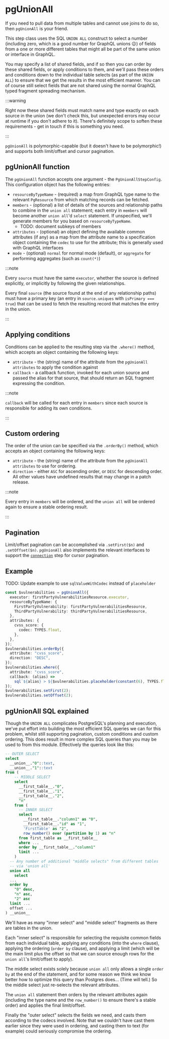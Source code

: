# pgUnionAll

If you need to pull data from multiple tables and cannot use joins to do so,
then `pgUnionAll` is your friend.

This step class uses the SQL `UNION ALL` construct to select a number
(including zero, which is a good number for GraphQL unions :wink:) of fields
from a one or more different tables that might all be part of the same union or
interface in GraphQL.

You may specify a list of shared fields, and if so then you can order by these
shared fields, or apply conditions to them, and we'll pass these orders and
conditions down to the individual table selects (as part of the `UNION ALL`) to
ensure that we get the results in the most efficient manner. You can of course
still select fields that are not shared using the normal GraphQL typed fragment
spreading mechanism.

:::warning

Right now these shared fields must match name and type exactly on each source
in the union (we don't check this, but unexpected errors may occur at runtime
if you don't adhere to it). There's definitely scope to soften these
requirements - get in touch if this is something you need.

:::

`pgUnionAll` is polymorphic-capable (but it doesn't
have to be polymorphic!) and supports both limit/offset and cursor pagination.

## pgUnionAll function

The `pgUnionAll` function accepts one argument - the `PgUnionAllStepConfig`.
This configuration object has the following entries:

- `resourceByTypeName` - (required) a map from GraphQL type name to the relevant
  `PgResource` from which matching records can be fetched.
- `members` - (optional) a list of details of the sources and relationship
  paths to combine in the `union all` statement; each entry in `members` will
  become another `union all`'d `select` statement. If unspecified, we'll generate
  members for you based on `resourceByTypeName`.
  - TODO: document subkeys of members
- `attributes` - (optional) an object defining the available common attributes
  (if any) as a map from the attribute name to a specification object
  containing the `codec` to use for the attribute; this is generally used with
  GraphQL interfaces
- `mode` - (optional) `normal` for normal mode (default), or `aggregate` for
  performing aggregates (such as `count(*)`)

:::note

Every `source` must have the same `executor`, whether the source is defined
explicitly, or implicitly by following the given relationships.

Every final `source` (the source found at the end of any relationship paths)
must have a primary key (an entry in `source.uniques` with
`isPrimary === true`) that can be used to fetch the resulting record that
matches the entry in the union.

:::

## Applying conditions

Conditions can be applied to the resulting step via the `.where()` method,
which accepts an object containing the following keys:

- `attribute` - the (string) name of the attribute from the `pgUnionAll`
  `attributes` to apply the condition against
- `callback` - a callback function, invoked for each union source and passed
  the alias for that source, that should return an SQL fragment expressing the
  condition.

:::note

`callback` will be called for each entry in `members` since each source is
responsible for adding its own conditions.

:::

## Custom ordering

The order of the union can be specified via the `.orderBy()` method,
which accepts an object containing the following keys:

- `attribute` - the (string) name of the attribute from the `pgUnionAll`
  `attributes` to use for ordering.
- `direction` - either `ASC` for ascending order, or `DESC` for descending
  order. All other values have undefined results that may change in a patch
  release.

:::note

Every entry in `members` will be ordered, and the `union all` will be ordered again
to ensure a stable ordering result.

:::

## Pagination

Limit/offset pagination can be accomplished via `.setFirst($n)` and
`.setOffset($n)`. `pgUnionAll` also implements the relevant interfaces to
support the [`connection`](../standard-steps/connection.md) step for cursor
pagination.

## Example

TODO: Update example to use `sqlValueWithCodec` instead of `placeholder`

```ts
const $vulnerabilities = pgUnionAll({
  executor: firstPartyVulnerabilitiesResource.executor,
  resourceByTypeName: {
    FirstPartyVulnerability: firstPartyVulnerabilitiesResource,
    ThirdPartyVulnerability: thirdPartyVulnerabilitiesResource,
  },
  attributes: {
    cvss_score: {
      codec: TYPES.float,
    },
  },
});
$vulnerabilities.orderBy({
  attribute: "cvss_score",
  direction: "DESC",
});
$vulnerabilities.where({
  attribute: "cvss_score",
  callback: (alias) =>
    sql`${alias} > ${$vulnerabilities.placeholder(constant(6), TYPES.float)}`,
});
$vulnerabilities.setFirst(2);
$vulnerabilities.setOffset(2);
```

## pgUnionAll SQL explained

Though the `UNION ALL` complicates PostgreSQL's planning and execution, we've
put effort into building the most efficient SQL queries we can for this
problem, whilst still supporting pagination, custom conditions and custom
ordering. This does result in more complex SQL queries than you may be used
to from this module. Effectively the queries look like this:

```sql
-- OUTER SELECT
select
  __union__."0"::text,
  __union__."1"::text
from (
    -- MIDDLE SELECT
    select
      __first_table__."0",
      __first_table__."1",
      __first_table__."2",
      "n"
    from (
      -- INNER SELECT
      select
        __first_table__."column1" as "0",
        __first_table__."id" as "1",
        'FirstTable' as "2",
        row_number() over (partition by 1) as "n"
      from first_table as __first_table__
      where ...
      order by __first_table__."column1"
      limit ...
    )
  -- Any number of additional "middle selects" from different tables
  -- via 'union all'
  union all
    select
  ...
  order by
    "0" desc,
    "n" asc,
    "2" asc
  limit ...
  offset ...
) __union__
```

We'll have as many "inner select" and "middle select" fragments as there are
tables in the union.

Each "inner select" is responsible for selecting the requisite common fields
from each individual table, applying any conditions (into the `where` clause),
applying the ordering (`order by` clause), and applying a limit (which will be
the main limit plus the offset so that we can source enough rows for the
`union all`'s limit/offset to apply).

The middle select exists solely because `union all` only
allows a single `order by` at the end of the statement, and for some reason we
think we know better how to optimize this query than Postgres does... (Time
will tell.) So the middle select just re-selects the relevant attributes.

The `union all` statement then orders by the relevant attributes again
(including the type name and the `row_number()` to ensure there's a stable
order) and applies the final limit/offset.

Finally the "outer select" selects the fields we need, and casts them according
to the codecs involved. Note that we couldn't have cast them earlier since they
were used in ordering, and casting them to text (for example) could seriously
compromise the ordering.
